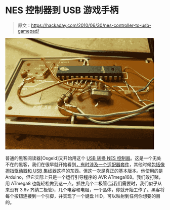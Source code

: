 # NES 控制器到 USB 游戏手柄

> 原文：<https://hackaday.com/2010/06/30/nes-controller-to-usb-gamepad/>

![](img/99ae4c9c9cf614b78ff0cd04b61e7be4.png "nes-arduino")

普通的黑客阅读器[Osgeld]又开始用这个 [USB 转换 NES 控制器](http://www.instructables.com/id/Convert-a-NES-gamepad-to-USB-with-Arduino)。这是一个无处不在的黑客，我们在很早就开始看到[，有时涉及](http://hackaday.com/2004/09/07/make-a-nintendo-controller-in-to-a-usb-joystick/)[一个适配器套件](http://hackaday.com/2008/06/14/universal-joystick-usb-interface/)，其他时候[包括像拇指驱动器和 USB 集线器](http://hackaday.com/2008/07/19/usb-nes-controller-plus/)这样的东西。但这一次是真正的基本版本。他使用的是 Arduino，但它实际上只是一个运行引导程序的 AVR ATmega168。我们敢打赌，用 ATmega8 也能轻松做到这一点。抓住几个二极管(当我们需要时，我们似乎从来没有 3.6v 齐纳二极管)，几个电容和电阻，一个晶体，你就开始工作了。黑客将每个按钮连接到一个引脚，并实现了一个键盘 HID，可以映射到任何你想要的目的。